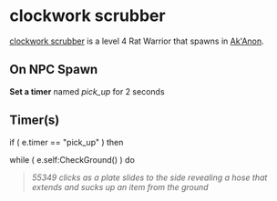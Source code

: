 # clockwork scrubber



[clockwork scrubber](/npc/55349) is a level 4 Rat Warrior that spawns in [Ak'Anon](/zone/55).



## On NPC Spawn

**Set a timer** named *pick_up* for 2 seconds


## Timer(s)

if ( e.timer == "pick_up" ) then




while ( e.self:CheckGround() ) do



>*55349 clicks as a plate slides to the side revealing a hose that extends and sucks up an item from the ground*

